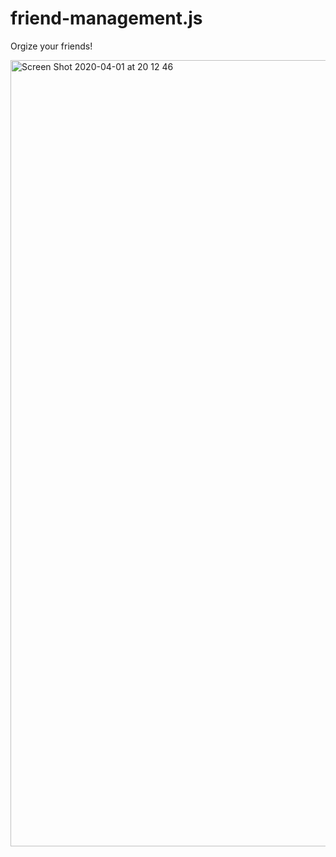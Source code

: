 # friend-management.js
Orgize your friends!

<img width="1258" alt="Screen Shot 2020-04-01 at 20 12 46" src="https://user-images.githubusercontent.com/17163541/78130974-3e086080-7455-11ea-8c16-28c05e82c9ef.png">
